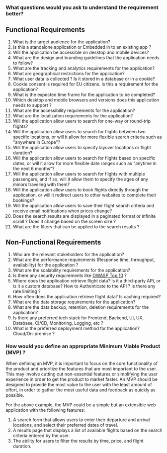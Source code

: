 ### What questions would you ask to understand the requirement better?

## Functional Requirements

1. What is the target audience for the application?
2. Is this a standalone application or Embedded in to an existing app ?
3. Will the application be accessible on desktop and mobile devices?
4. What are the design and branding guidelines that the application needs to follow?
5. What are the tracking and analytics requirements for the application?
6. What are geographical restrictions for the application?
7. What user data is collected ? Is it stored in a database or in a cookie?
8. Cookie consent is required for EU citizens. Is this a requirement for the application?
9. What is the expected time frame for the application to be completed?
10. Which desktop and mobile browsers and versions does this application needs to support ?
11. What are the accessibility requirements for the application?
12. What are the localization requirements for the application?
13. Will the application allow users to search for one-way or round-trip flights?
14. Will the application allow users to search for flights between two specific locations, or will it allow for more flexible search criteria such as "anywhere in Europe"?
15. Will the application allow users to specify layover locations or flight duration?
16. Will the application allow users to search for flights based on specific dates, or will it allow for more flexible date ranges such as "anytime in the next 6 months"?
17. Will the application allow users to search for flights with multiple passengers, and if so, will it allow them to specify the ages of any minors traveling with them?
18. Will the application allow users to book flights directly through the application, or will it  redirect users to other websites to complete their bookings?
19. Will the application allow users to save their flight search criteria and receive email notifications when prices change?
20. Does the search results are displayed in a paginated format or infinite scroll ? Does it change based on the screen size ?
21. What are the filters that can be applied to the search results ?

## Non-Functional Requirements

1. Who are the relevant stakeholders for the application?
2. What are the performance requirements (Response time, throughput, availability) for the application ?
3. What are the scalability requirements for the application?
4. Is there any security requirements like  [OWASP Top 10](https://owasp.org/www-project-top-ten/) ?
5. Where does the application retrieve flight data? Is it a third-party API, or is it a custom database? How to Authenticate to the API ? Is there any rate limiting ?
6. How often does the application retrieve flight data? Is caching required?
7. What are the data storage requirements for the application?
8. What are the data backup, retention, deletion requirements for the application?
9. Is there any preferred tech stack for Frontend, Backend, UI, UX, Database, CI/CD, Monitoring, Logging, etc ?
10. What is the preferred deployment method for the application? Cloud/On-premise ?

### How would you define an appropriate Minimum Viable Product (MVP) ?

When defining an MVP, it is important to focus on the core functionality of the product and prioritize the 
features that are most important to the user. This may involve cutting out non-essential features 
or simplifying the user experience in order to get the product to market faster.
An MVP should be designed to provide the most value to the user with the least amount of effort, 
in order to gather the most useful data and feedback as quickly as possible.

For the above example, the MVP could be a simple but an extensible web application with the following features:
1. A search form that allows users to enter their departure and arrival locations, and select their preferred dates of travel.
2. A results page that displays a list of available flights based on the search criteria entered by the user.
3. The ability for users to filter the results by time, price, and flight duration.


